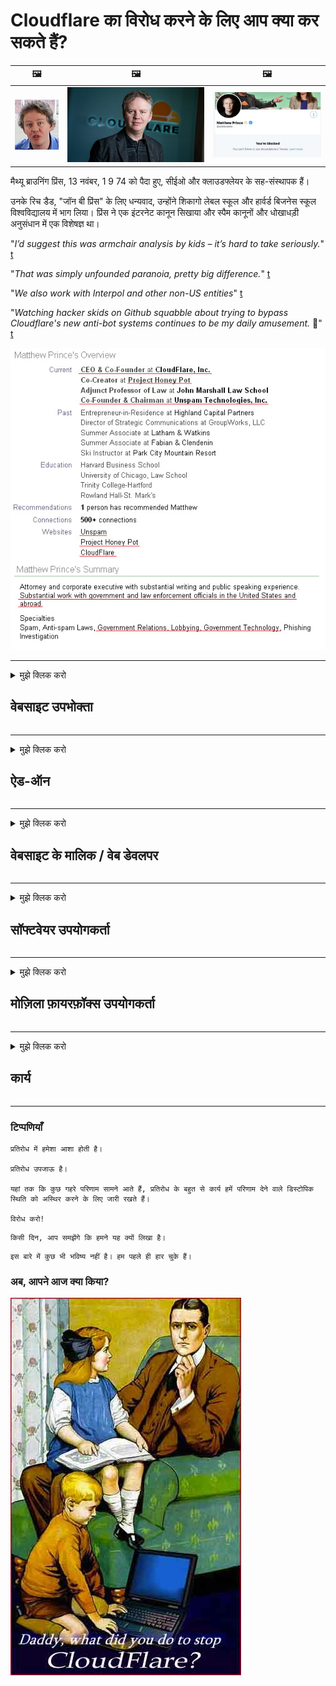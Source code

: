 # Cloudflare का विरोध करने के लिए आप क्या कर सकते हैं?

| 🖼 | 🖼 | 🖼 |
| --- | --- | --- |
| ![](../image/matthew_prince_teen.jpg) | ![](../image/matthew_prince.jpg) | ![](../image/blockedbymatthewprince.jpg) |


मैथ्यू ब्राउनिंग प्रिंस, 13 नवंबर, 1 9 74 को पैदा हुए, सीईओ और क्लाउडफ्लेयर के सह-संस्थापक हैं।

उनके रिच डैड, "जॉन बी प्रिंस" के लिए धन्यवाद, उन्होंने शिकागो लेबल स्कूल और हार्वर्ड बिजनेस स्कूल विश्वविद्यालय में भाग लिया।
प्रिंस ने एक इंटरनेट कानून सिखाया और स्पैम कानूनों और धोखाधड़ी अनुसंधान में एक विशेषज्ञ था। 


"*I’d suggest this was armchair analysis by kids – it’s hard to take seriously.*" [t](https://www.theguardian.com/technology/2015/nov/19/cloudflare-accused-by-anonymous-helping-isis)

"*That was simply unfounded paranoia, pretty big difference.*"  [t](https://twitter.com/xxdesmus/status/992757936123359233)

"*We also work with Interpol and other non-US entities*" [t](https://twitter.com/eastdakota/status/1203028504184360960)

"*Watching hacker skids on Github squabble about trying to bypass Cloudflare's new anti-bot systems continues to be my daily amusement.* 🍿" [t](https://twitter.com/eastdakota/status/1273277839102656515)


![](../image/whoismp.jpg)

---


<details>
<summary>मुझे क्लिक करो

## वेबसाइट उपभोक्ता
</summary>


- यदि आपको पसंद आने वाली वेबसाइट Cloudflare का उपयोग कर रही है, तो उन्हें बताएं कि Cloudflare का उपयोग न करें।
  - सोशल मीडिया जैसे फेसबुक, रेडिट, ट्विटर या मैस्टोडन पर कोई फर्क नहीं पड़ता। [अधिनियम हैशटैग की तुलना में जोर से हैं।](https://twitter.com/phyzonloop/status/1274132092490862594)
  - यदि आप स्वयं को उपयोगी बनाना चाहते हैं तो वेबसाइट के मालिक से संपर्क करने का प्रयास करें।

[Cloudflare ने कहा](https://github.com/Eloston/ungoogled-chromium/issues/783):
```
हम अनुशंसा करते हैं कि आप उन विशिष्ट सेवाओं या साइटों के लिए व्यवस्थापकों तक पहुँचें जिन्हें आप अपने अनुभव के साथ जारी करते हैं और साझा करते हैं।
```

[यदि आप इसके लिए नहीं पूछते हैं, तो वेबसाइट के मालिक को यह समस्या कभी नहीं पता होती है।](../PEOPLE.md)

![](../image/liberapay.jpg)

[सफल उदाहरण](https://counterpartytalk.org/t/turn-off-cloudflare-on-counterparty-co-plz/164/5).<br>
आपको कोई समस्या है? [अब अपनी आवाज उठाएं।](https://github.com/maraoz/maraoz.github.io/issues/1) नीचे उदाहरण है।

```
आप सिर्फ कॉर्पोरेट सेंसरशिप और सामूहिक निगरानी में मदद कर रहे हैं।
http://crimeflare.eu.org
```

```
आपका वेब पेज Cloud -lare के गोपनीयता-दुरुपयोग वाली निजी दीवारों वाले बगीचे में है।
http://crimeflare.eu.org
```

- वेबसाइट की गोपनीयता नीति को पढ़ने के लिए कुछ समय लें।
  - यदि वेबसाइट Cloudflare के पीछे है या वेबसाइट Cloudflare से जुड़ी सेवाओं का उपयोग कर रही है।

यह स्पष्ट करना चाहिए कि "Cloudflare" क्या है, और Cloudflare के साथ अपने डेटा को साझा करने की अनुमति मांगें। ऐसा करने में विफलता के परिणामस्वरूप विश्वास का उल्लंघन होगा और प्रश्न में वेबसाइट से बचा जाना चाहिए।

[एक स्वीकार्य गोपनीयता नीति उदाहरण यहाँ है](https://archive.is/bDlTz) ("Subprocessors" > "Entity Name")

```
मैंने आपकी गोपनीयता नीति पढ़ ली है और मुझे Cloudflare शब्द नहीं मिल रहा है।
यदि आप मेरे डेटा को क्लाउडफ़ेयर को जारी रखना चाहते हैं तो मैं आपके साथ डेटा साझा करने से इनकार करता हूं।
http://crimeflare.eu.org
```

यह गोपनीयता नीति का एक उदाहरण है जिसमें क्लाउडफ्लेयर शब्द नहीं है।
[Liberland Jobs](https://archive.is/daKIr) [privacy policy](https://docsend.com/view/feiwyte):

![](../image/cfwontobey.jpg)

Cloudflare की अपनी गोपनीयता नीति है।
[Cloudflare लोगों को करना पसंद करता है।](https://www.reddit.com/r/GamerGhazi/comments/2s64fe/be_wary_reporting_to_cloudflare/)

यहां वेबसाइट के साइनअप फॉर्म के लिए एक अच्छा उदाहरण है।
AFAIK, जीरो वेबसाइट ऐसा करती है। क्या आप उन पर भरोसा करेंगे?

```
"साइन अप XYZ" पर क्लिक करके, आप हमारी सेवा की शर्तों और गोपनीयता कथन से सहमत होते हैं।
आप Cloudflare के साथ अपने डेटा को साझा करने के लिए भी सहमत हैं और Cloudflare के गोपनीयता कथन से भी सहमत हैं।
यदि Cloudflare आपकी जानकारी को लीक कर देता है या आपको हमारे सर्वर से कनेक्ट नहीं होने देगा, तो यह हमारी गलती नहीं है। [*]

[ साइन अप करें ] [ मैं असहमत हूं ]
```
[*] [PEOPLE.md](../PEOPLE.md)


- उनकी सेवा का उपयोग न करने का प्रयास करें। याद रखें कि आप Cloudflare द्वारा देखे जा रहे हैं।
  - ["I'm in your TLS, sniffin' your passworz"](../image/iminurtls.jpg)

- अन्य वेबसाइट के लिए खोजें। इंटरनेट पर विकल्प और अवसर हैं!

- अपने दोस्तों को दैनिक आधार पर टॉर का उपयोग करने के लिए मनाएं।
  - गुमनामी खुले इंटरनेट का मानक होना चाहिए!
  - [ध्यान दें कि टोर परियोजना इस परियोजना को नापसंद करती है।](../HISTORY.md)

</details>

------

<details>
<summary>मुझे क्लिक करो

## ऐड-ऑन
</summary>

- यदि आपका ब्राउज़र फ़ायरफ़ॉक्स, Tor Browser या Ungoogled Chromium है, तो नीचे दिए गए ऐड-ऑन में से किसी एक का उपयोग करें।
  - यदि आप पहले इसके बारे में अन्य नए ऐड-ऑन पूछना चाहते हैं।


| नाम | डेवलपर | सहयोग | ब्लॉक कर सकते हैं | सूचित कर सकते हैं | Chrome |
| -------- | -------- | -------- | -------- | -------- | -------- |
| [Bloku Cloudflaron MITM-Atakon](../subfiles/addon/bcma.md) | #Addon | [ ? ](http://crimeflare.eu.org/) | **हाँ**     | **हाँ**     |  **हाँ** |
| [Ĉu ligoj estas vundeblaj al MITM-atako?](../subfiles/addon/ismm.md) | #Addon | [ ? ](http://crimeflare.eu.org/) | नहीं न     | **हाँ**     |  **हाँ** |
| [Ĉu ĉi tiuj ligoj blokos Tor-uzanton?](../subfiles/addon/isat.md) | #Addon | [ ? ](http://crimeflare.eu.org/) | नहीं न     | **हाँ**     |  **हाँ** |
| [Block Cloudflare MITM Attack](https://trac.torproject.org/projects/tor/attachment/ticket/24351/block_cloudflare_mitm_attack-1.0.14.1-an%2Bfx.xpi)<br>[**DELETED BY TOR PROJECT**](../HISTORY.md) | nullius | [ ? ](../tool/block_cloudflare_mitm_fx), [Link](http://crimeflare.eu.org/) | **हाँ**     | **हाँ**     |  नहीं न |
| [TPRB](http://sw.nnpaefp7pkadbxxkhz2agtbv2a4g5sgo2fbmv3i7czaua354334uqqad.onion/) | Sw | [ ? ](http://sw.nnpaefp7pkadbxxkhz2agtbv2a4g5sgo2fbmv3i7czaua354334uqqad.onion/) | **हाँ**     | **हाँ**     |  नहीं न |
| [Detect Cloudflare](https://addons.mozilla.org/en-US/firefox/addon/detect-cloudflare/) | Frank Otto | [ ? ](https://github.com/traktofon/cf-detect) | नहीं न     | **हाँ**     |  नहीं न |
| [True Sight](https://addons.mozilla.org/en-US/firefox/addon/detect-cloudflare-plus/) | claustromaniac | [ ? ](https://github.com/claustromaniac/detect-cloudflare-plus) | नहीं न     | **हाँ**     |  नहीं न |
| [Which Cloudflare datacenter am I visiting?](https://addons.mozilla.org/en-US/firefox/addon/cf-pop/) | 依云 | [ ? ](https://github.com/lilydjwg/cf-pop) | नहीं न     | **हाँ**     |  नहीं न |
| [My Privacy DNS - Link Details](https://mypdns.org/infrastructure/mypdns-reporter/-/blob/master/client/addon.md#mypdns-link-details) | My Privacy DNS | [ ? ](https://mypdns.org/MypDNS/support/-/issues) | Ingen     | **Ja**     |  Ingen |


- "Decentraleyes" "CDNJS (Cloudflare)" से कनेक्शन रोक सकता है।
  - यह नेटवर्क तक पहुंचने के बहुत सारे अनुरोधों को रोकता है, और साइटों को टूटने से बचाने के लिए स्थानीय फ़ाइलों का कार्य करता है।
  - डेवलपर ने जवाब दिया: "[very concerning indeed](https://github.com/Synzvato/decentraleyes/issues/236#issuecomment-352049501)", "[widespread usage severely centralizes the web](https://github.com/Synzvato/decentraleyes/issues/251#issuecomment-366752049)"

- [आप अपने प्रमाणपत्र प्राधिकरण (CA) से Cloudflare प्रमाणपत्र को हटा या अविश्वास भी कर सकते हैं।](https://www.ssl.com/how-to/remove-root-certificate-firefox/)

</details>

------

<details>
<summary>मुझे क्लिक करो

## वेबसाइट के मालिक / वेब डेवलपर
</summary>


![](../image/word_cloudflarefree.jpg)

- Cloudflare solution, Period का प्रयोग न करें।
  - आप इससे बेहतर कर सकते हैं, है ना? [क्लाउडफ़ेयर सब्सक्रिप्शन, प्लान, डोमेन या अकाउंट को हटाने का तरीका यहां बताया गया है।](https://support.cloudflare.com/hc/en-us/articles/200167776-Removing-subscriptions-plans-domains-or-accounts)

| 🖼 | 🖼 |
| --- | --- |
| ![](../image/htmlalertcloudflare.jpg) | ![](../image/htmlalertcloudflare2.jpg) |

- अधिक ग्राहक चाहते हैं? आपको पता है कि क्या करना है। संकेत "ऊपर की रेखा" है।
  - [नमस्कार, आपने लिखा "हम आपकी निजता को गंभीरता से लेते हैं"](https://it.slashdot.org/story/19/02/19/0033255/stop-saying-we-take-your-privacy-and-security-seriously) आप टो या वीपीएन को क्यों रोक रहे हैं? और आप अस्थायी ईमेल क्यों रोक रहे हैं?

![](../image/anonexist.jpg)

- Cloudflare का उपयोग करने से आउटेज की संभावना बढ़ जाएगी। यदि आपका सर्वर डाउन है या क्लाउडफ्लेयर डाउन है तो आगंतुक आपकी वेबसाइट तक नहीं पहुंच सकते हैं।
  - [क्या आपने वास्तव में सोचा था कि क्लाउडफेयर कभी नीचे नहीं जाएगा?](https://www.ibtimes.com/cloudflare-down-not-working-sites-producing-504-gateway-timeout-errors-2618008) [Another](https://twitter.com/Jedduff/status/1097875615997399040) [sample](https://twitter.com/search?f=tweets&vertical=default&q=Cloudflare%20is%20having%20problems). [Need more](../PEOPLE.md)?

![](../image/cloudflareinternalerror.jpg)

- अपने "API सेवा", "सॉफ़्टवेयर अपडेट सर्वर" या "RSS फ़ीड" को प्रॉक्सी करने के लिए Cloudflare का उपयोग करना आपके ग्राहक को नुकसान पहुंचाएगा। एक ग्राहक ने आपको कॉल किया और कहा "मैं अब आपके एपीआई का उपयोग नहीं कर सकता", और आपको पता नहीं है कि क्या चल रहा है। Cloudflare आपके ग्राहक को चुपचाप ब्लॉक कर सकता है। क्या आपको लगता है कि यह ठीक है?
  - कई RSS रीडर क्लाइंट और RSS रीडर ऑनलाइन सेवा हैं। यदि आप लोगों को सदस्यता लेने की अनुमति नहीं दे रहे हैं तो आप RSS फ़ीड क्यों प्रकाशित कर रहे हैं?

![](../image/rssfeedovercf.jpg)

- क्या आपको HTTPS सर्टिफिकेट चाहिए? "लेट्स एनक्रिप्ट" का उपयोग करें या बस इसे सीए कंपनी से खरीदें।

- क्या आपको DNS सर्वर की आवश्यकता है? अपना स्वयं का सर्वर सेट नहीं कर सकते? उनके बारे में कैसे?: [Hurricane Electric Free DNS](https://dns.he.net/), [Dyn.com](https://dyn.com/dns/), [1984 Hosting](https://www.1984hosting.com/), [Afraid.Org (यदि आप TOR का उपयोग करते हैं तो अपने खाते को हटा दें)](https://freedns.afraid.org/)
  - [Alternativoj al DNS](../subfiles/alternative/domaindns.md)

- होस्टिंग सेवा के लिए खोज रहे हैं? केवल मुफ्त? उनके बारे में कैसे?: [Onion Service](http://vww6ybal4bd7szmgncyruucpgfkqahzddi37ktceo3ah7ngmcopnpyyd.onion/en/security/network-security/tor/onionservices-best-practices), [Free Web Hosting Area](https://freewha.com/), [Autistici/Inventati Web Site Hosting](https://www.autinv5q6en4gpf4.onion/services/website), [Github Pages](https://pages.github.com/), [Surge](https://surge.sh/)
  - [Cloudflare के लिए विकल्प](../subfiles/alternative/cloudflare.md)

- क्या आप "cloudflare-ipfs.com" का उपयोग कर रहे हैं? [क्या आप जानते हैं कि Cloudflare IPFS खराब है?](../PEOPLE.md)

- अपने सर्वर पर OWASP और Fail2Ban जैसे वेब एप्लिकेशन फ़ायरवॉल स्थापित करें और इसे ठीक से कॉन्फ़िगर करें।
  - तोर को रोकना कोई हल नहीं है। केवल छोटे बुरे उपयोगकर्ताओं के लिए सभी को दंडित न करें।

- अपनी वेबसाइट तक पहुँचने से "Cloudflare Warp" उपयोगकर्ताओं को रीडायरेक्ट या ब्लॉक करें। और यदि आप कर सकते हैं तो एक कारण प्रदान करें।

> आईपी ​​सूची: "[Cloudflare की वर्तमान IP श्रेणियाँ हैं](cloudflare_inc/)"

> A: बस उन्हें ब्लॉक करें

```
server {
...
deny 173.245.48.0/20;
deny 103.21.244.0/22;
deny 103.22.200.0/22;
deny 103.31.4.0/22;
deny 141.101.64.0/18;
deny 108.162.192.0/18;
deny 190.93.240.0/20;
deny 188.114.96.0/20;
deny 197.234.240.0/22;
deny 198.41.128.0/17;
deny 162.158.0.0/15;
deny 104.16.0.0/12;
deny 172.64.0.0/13;
deny 131.0.72.0/22;
deny 2400:cb00::/32;
deny 2606:4700::/32;
deny 2803:f800::/32;
deny 2405:b500::/32;
deny 2405:8100::/32;
deny 2a06:98c0::/29;
deny 2c0f:f248::/32;
...
}
```

> B: चेतावनी पृष्ठ पर पुनर्निर्देशित करें

```
http {
...
geo $iscf {
default 0;
173.245.48.0/20 1;
103.21.244.0/22 1;
103.22.200.0/22 1;
103.31.4.0/22 1;
141.101.64.0/18 1;
108.162.192.0/18 1;
190.93.240.0/20 1;
188.114.96.0/20 1;
197.234.240.0/22 1;
198.41.128.0/17 1;
162.158.0.0/15 1;
104.16.0.0/12 1;
172.64.0.0/13 1;
131.0.72.0/22 1;
2400:cb00::/32 1;
2606:4700::/32 1;
2803:f800::/32 1;
2405:b500::/32 1;
2405:8100::/32 1;
2a06:98c0::/29 1;
2c0f:f248::/32 1;
}
...
}

server {
...
if ($iscf) {rewrite ^ https://example.com/cfwsorry.php;}
...
}

<?php
header('HTTP/1.1 406 Not Acceptable');
echo <<<CLOUDFLARED
Thank you for visiting ourwebsite.com!<br />
We are sorry, but we can't serve you because your connection is being intercepted by Cloudflare.<br />
Please read http://crimeflare.eu.org for more information.<br />
CLOUDFLARED;
die();
```

- यदि आप स्वतंत्रता में विश्वास करते हैं और अनाम उपयोगकर्ताओं का स्वागत करते हैं तो Tor Onion Service या I2P insite सेट करें।

- अन्य Clearnet / Tor दोहरी वेबसाइट ऑपरेटरों से सलाह के लिए पूछें और अनाम दोस्त बनाएं!

</details>

------

<details>
<summary>मुझे क्लिक करो

## सॉफ्टवेयर उपयोगकर्ता
</summary>


- Discord CloudFlare का उपयोग कर रहा है। विकल्प? हम अनुशंसा करते हैं [**Briar** (Android)](https://f-droid.org/en/packages/org.briarproject.briar.android/), [Ricochet (PC)](https://ricochet.im/), [Tox + Tor (Android/PC)](https://tox.chat/download.html)
  - Briar में Tor daemon शामिल है ताकि आपको Orbot इंस्टॉल न करना पड़े।
  - Qwtch Developers, Open Privacy, बिना किसी सूचना के अपनी git सर्विस से स्टॉप_क्लाउडफेलर प्रोजेक्ट को डिलीट कर दिया।

- यदि आप डेबियन जीएनयू / लिनक्स, या किसी भी व्युत्पन्न का उपयोग करते हैं, तो सदस्यता लें: [bug #831835](https://bugs.debian.org/cgi-bin/bugreport.cgi?bug=831835). और यदि आप कर सकते हैं, तो पैच को सत्यापित करने में मदद करें, और अनुचर को सही निष्कर्ष पर आने में मदद करें कि क्या इसे स्वीकार किया जाना चाहिए।

- हमेशा इन ब्राउज़रों की सिफारिश करें।

| नाम | डेवलपर | सहयोग | टिप्पणी |
| -------- | -------- | -------- | -------- |
| [Ungoogled-Chromium](https://ungoogled-software.github.io/ungoogled-chromium-binaries/) | Eloston | [ ? ](https://github.com/Eloston/ungoogled-chromium) | PC (Win, Mac, Linux)  _!Tor_ |
| [Bromite](https://www.bromite.org/fdroid) | Bromite | [ ? ](https://github.com/bromite/bromite/issues) | Android  _!Tor_ |
| [Tor Browser](https://www.torproject.org/download/) | Tor Project | [ ? ](https://support.torproject.org/) | PC (Win, Mac, Linux)  _Tor_|
| [Tor Browser Android](https://www.torproject.org/download/) | Tor Project | [ ? ](https://support.torproject.org/) | Android  _Tor_|
| [Onion Browser](https://itunes.apple.com/us/app/onion-browser/id519296448?mt=8) | Mike Tigas | [ ? ](https://github.com/OnionBrowser/OnionBrowser/issues) | Apple iOS  _Tor_|
| [GNU/Icecat](https://www.gnu.org/software/gnuzilla/) | GNU | [ ? ](https://www.gnu.org/software/gnuzilla/) | PC (Linux) |
| [IceCatMobile](https://f-droid.org/en/packages/org.gnu.icecat/) | GNU | [ ? ](https://lists.gnu.org/mailman/listinfo/bug-gnuzilla) | Android |
| [Iridium Browser](https://iridiumbrowser.de/about/) | Iridium | [ ? ](https://github.com/iridium-browser/iridium-browser/) | PC (Win, Mac, Linux, OpenBSD) |


अन्य सॉफ्टवेयर की गोपनीयता अपूर्ण है। इसका मतलब यह नहीं है कि टोर ब्राउज़र "परफेक्ट" है।
इंटरनेट और तकनीक पर न तो 100% सुरक्षित है और न ही 100% निजी।

- Tor का उपयोग नहीं करना चाहते हैं? आप टॉर डेमन के साथ किसी भी ब्राउज़र का उपयोग कर सकते हैं।
  - [ध्यान दें कि टोर परियोजना को यह पसंद नहीं है।](https://support.torproject.org/tbb/tbb-9/) यदि आप ऐसा करने में सक्षम हैं तो Tor Browser का उपयोग करें।
- [टोर के साथ क्रोमियम का उपयोग कैसे करें](../subfiles/chromium_tor.md)


आइए अन्य सॉफ़्टवेयर की गोपनीयता के बारे में बात करते हैं।

- [यदि आपको वास्तव में फ़ायरफ़ॉक्स का उपयोग करने की आवश्यकता है, तो "फ़ायरफ़ॉक्स ईएसआर" चुनें।](https://www.mozilla.org/en-US/firefox/organizations/)
  - [फ़ायरफ़ॉक्स - स्पायवेयर वॉचडॉग](https://spyware.neocities.org/articles/firefox.html)
  - [फ़ायरफ़ॉक्स मुक्त भाषण को अस्वीकार करता है, मुफ्त भाषण को प्रतिबंधित करता है](https://web.archive.org/web/20200423010026/https://reclaimthenet.org/firefox-rejects-free-speech-bans-free-speech-commenting-plugin-dissenter-from-its-extensions-gallery/)
  - ["100+ डाउनवोट। ऐसा लगता है कि किसी सॉफ्टवेयर कंपनी को स्टिक करने के लिए कहना ... सॉफ्टवेयर इन दिनों बहुत ज्यादा है।"](https://old.reddit.com/r/firefox/comments/gutdiw/weve_got_work_to_do_the_mozilla_blog/fslbbb6/)
  - [उह, फ़ायरफ़ॉक्स मुझे अपने यूआरएल बार में प्रायोजित लिंक क्यों दिखा रहा है?](https://www.reddit.com/r/firefox/comments/jybx2w/uh_why_is_firefox_showing_me_sponsored_links_in/)
  - [मोज़िला - डेविल इंकारनेट](https://digdeeper.neocities.org/ghost/mozilla.html)

- [याद रखें, मोज़िला क्लाउडफ़ेयर सेवा का उपयोग कर रहा है।](https://www.robtex.com/dns-lookup/www.mozilla.org) [वे अपने उत्पाद पर Cloudflare की DNS सेवा का भी उपयोग कर रहे हैं।](https://www.theregister.co.uk/2018/03/21/mozilla_testing_dns_encryption/)

- [मोज़िला ने आधिकारिक रूप से इस टिकट को अस्वीकार कर दिया।](https://bugzilla.mozilla.org/show_bug.cgi?id=1426618)

- [फ़ायरफ़ॉक्स फोकस एक मजाक है।](https://github.com/mozilla-mobile/focus-android/issues/1743) [उन्होंने टेलीमेट्री को बंद करने का वादा किया था लेकिन उन्होंने इसे बदल दिया।](https://github.com/mozilla-mobile/focus-android/issues/4210)

- [PaleMoon / बेसिलिस्क डेवलपर Cloudflare को प्यार करता है।](https://github.com/mozilla-mobile/focus-android/issues/1743#issuecomment-345993097)
  - [पेल मून के आर्काइव सर्वर ने हैक किया और 18 महीनों के लिए मैलवेयर फैलाया](https://www.reddit.com/r/privacytoolsIO/comments/cc808y/pale_moons_archive_server_hacked_and_spread/)
  - वह टोर यूजर्स से नफरत भी करता है - "[इसे तोर के प्रति शत्रुतापूर्ण होने दो। मुझे लगता है कि अधिकांश साइटों को टॉर की ओर शत्रुतापूर्ण होना चाहिए जो इसके अत्यधिक उच्च दुरुपयोग कारक को देखते हैं।](https://github.com/yacy/yacy_search_server/issues/314#issuecomment-565932097)"

- [वॉटरस्क्रीन में गंभीर "फोन होम" समस्या है](https://spyware.neocities.org/articles/waterfox.html)

- [Google Chrome एक स्पाइवेयर है।](https://www.gnu.org/proprietary/malware-google.en.html)
  - [Google आपकी गतिविधि को प्रोफ़ाइल करता है।](https://spyware.neocities.org/articles/chrome.html)

- [SRWare आयरन बहुत सारे फोन को घरेलू कनेक्शन बनाता है।](https://spyware.neocities.org/articles/iron.html) यह Google डोमेन से भी जुड़ता है।

- [बहादुर ब्राउज़र फेसबुक / ट्विटर ट्रैकर।](https://www.bleepingcomputer.com/news/security/facebook-twitter-trackers-whitelisted-by-brave-browser/)
  - [यहाँ अधिक समस्या है।](https://spyware.neocities.org/articles/brave.html)
  - [बायनेन्स सहबद्ध आईडी](https://twitter.com/cryptonator1337/status/1269594587716374528)

- [माइक्रोसॉफ्ट एज फेसबुक को उपयोगकर्ताओं के बैक के पीछे फ्लैश कोड चलाने की सुविधा देता है।](https://www.zdnet.com/article/microsoft-edge-lets-facebook-run-flash-code-behind-users-backs/)

- [Vivaldi आपकी निजता का सम्मान नहीं करता है।](https://spyware.neocities.org/articles/vivaldi.html)

- [ओपेरा स्पाइवेयर स्तर: अत्यधिक उच्च](https://spyware.neocities.org/articles/opera.html)

- Apple iOS: [आपको मुख्य रूप से मैलवेयर होने के कारण iOS का उपयोग बिल्कुल नहीं करना चाहिए।](https://www.gnu.org/proprietary/malware-apple.html)

इसलिए हम केवल तालिका के ऊपर सलाह देते हैं। और कुछ नहीं।

</details>

------

<details>
<summary>मुझे क्लिक करो

## मोज़िला फ़ायरफ़ॉक्स उपयोगकर्ता
</summary>


- "फ़ायरफ़ॉक्स नाइटली" ऑप्ट-आउट विधि के बिना मोज़िला सर्वरों को डिबग-स्तरीय जानकारी भेजेगा।
  - [मोज़िला सर्वर क्लाउडफ़ेयर हैं](https://www.digwebinterface.com/?hostnames=www.mozilla.org%0D%0Amozilla.cloudflare-dns.com&type=&ns=resolver&useresolver=8.8.4.4&nameservers=)

- मोज़िला सर्वर से कनेक्ट करने के लिए फ़ायरफ़ॉक्स को प्रतिबंधित करना संभव है।
  - [मोज़िला की नीति-टेम्पलेट मार्गदर्शिका](https://github.com/mozilla/policy-templates/blob/master/README.md)
  - ध्यान रखें कि यह चाल बाद के संस्करण में काम करना बंद कर सकती है क्योंकि मोज़िला खुद को श्वेतसूची में पसंद करता है।
  - उन्हें पूरी तरह से अवरुद्ध करने के लिए फ़ायरवॉल और डीएनएस फ़िल्टर का उपयोग करें।

"`/distribution/policies.json`"

>     "WebsiteFilter": {
> 		"Block": [
> 		"*://*.mozilla.com/*",
> 		"*://*.mozilla.net/*",
> 		"*://*.mozilla.org/*",
> 		"*://webcompat.com/*",
> 		"*://*.firefox.com/*",
> 		"*://*.thunderbird.net/*",
> 		"*://*.cloudflare.com/*"
> 		]
>     },


- ~~मोज़िला के ट्रैकर पर एक बग की रिपोर्ट करें, उन्हें क्लाउडफ़ेयर का उपयोग न करने के लिए कहें।~~ Bugzilla पर एक बग रिपोर्ट थी। कई लोगों ने अपनी चिंता पोस्ट की थी, हालांकि बग को 2018 में व्यवस्थापक द्वारा छिपा दिया गया था।

- आप DoH को फ़ायरफ़ॉक्स में अक्षम कर सकते हैं।
  - [फ़ायरफ़ॉक्स के डिफ़ॉल्ट डीएनएस प्रदाता को बदलें](../subfiles/change-firefox-dns.md)

![](../image/firefoxdns.jpg)

- [यदि आप गैर-आईएसपी DNS का उपयोग करना चाहते हैं, तो OpenNIC Tier2 DNS सेवा या किसी भी गैर-क्लाउडफ़ेयर DNS सेवाओं का उपयोग करने पर विचार करें।](https://wiki.opennic.org/start)
![](../image/opennic.jpg)
  - DNS के साथ Cloudflare को ब्लॉक करें। [Crimeflare DNS](../subfiles/service/publicdns.md)

- आप टॉर को DNS रिज़ॉल्वर के रूप में उपयोग कर सकते हैं। [यदि आप टो विशेषज्ञ नहीं हैं, तो यहां सवाल पूछें।](https://tor.stackexchange.com/)

> **कैसे?**
> 1. टोर डाउनलोड करें और इसे अपने कंप्यूटर पर स्थापित करें।
> 2. इस लाइन को "torrc" फाइल में जोड़ें।
> DNSPort 127.0.0.1:53
> 3. टॉर को फिर से शुरू करें।
> 4. अपने कंप्यूटर के DNS सर्वर को "127.0.0.1" पर सेट करें।

</details>

------

<details>
<summary>मुझे क्लिक करो

## कार्य
</summary>


- क्लाउडफ्लेयर के खतरों के बारे में दूसरों को बताएं।

- [इस भंडार को बेहतर बनाने में मदद करें।](http://crimeflare.eu.org)
  - दोनों सूचियों, इसके खिलाफ तर्क और विवरण।

- [दस्तावेज़ और बहुत सार्वजनिक करें जहाँ चीजें Cloudflare (और इसी तरह की कंपनियों) के साथ गलत हो जाती हैं, जब आप ऐसा करते हैं तो इस भंडार का उल्लेख करना सुनिश्चित करते हैं](http://crimeflare.eu.org) :)

- डिफ़ॉल्ट रूप से टोर का उपयोग करने वाले अधिक लोग प्राप्त करें ताकि वे दुनिया के विभिन्न हिस्सों के परिप्रेक्ष्य से वेब का अनुभव कर सकें।

- सोशल मीडिया और मीटस्पेस में समूह शुरू करें, जो दुनिया को क्लाउडफेयर से मुक्त करने के लिए समर्पित है।

- जहां उपयुक्त हो, इस रिपॉजिटरी पर इन समूहों से लिंक करें - यह समूहों के रूप में एक साथ काम करने के समन्वय के लिए एक जगह हो सकती है।

- [एक कॉप शुरू करें जो क्लाउडफ़ेयर को एक सार्थक गैर कॉर्पोरेट विकल्प प्रदान कर सके।](../subfiles/alternative/cloudflare.md)

- हमें कम से कम Cloudflare के खिलाफ कई स्तरित रक्षा प्रदान करने में मदद करने के लिए किसी भी विकल्प के बारे में बताएं।

- यदि आप क्लाउडफ़ेयर ग्राहक हैं, तो अपनी गोपनीयता सेटिंग सेट करें, और उनका उल्लंघन करने के लिए प्रतीक्षा करें।
  - [फिर उन्हें एंटी-स्पैम / प्राइवेसी उल्लंघन के आरोपों के तहत लाएं।](https://twitter.com/thexpaw/status/1108424723233419264)

- यदि आप संयुक्त राज्य अमेरिका में हैं और विचाराधीन वेबसाइट एक बैंक या एक एकाउंटेंट है, तो ग्राम-लीच-ब्लेली अधिनियम, या अमेरिकियों के साथ कानूनी दबाव लाने की कोशिश करें और डिसएबिलिटी अधिनियम के साथ रिपोर्ट करें और हमें रिपोर्ट करें कि आप कितने दूर हैं ।

- यदि वेबसाइट एक सरकारी साइट है, तो अमेरिकी संविधान के 1 संशोधन के तहत कानूनी दबाव लाने का प्रयास करें।

- यदि आप ईयू नागरिक हैं, तो जनरल डेटा प्रोटेक्शन रेगुलेशन के तहत अपनी व्यक्तिगत जानकारी भेजने के लिए वेबसाइट से संपर्क करें। यदि वे आपको अपनी जानकारी देने से इनकार करते हैं, तो यह कानून का उल्लंघन है।

- उन कंपनियों के लिए जो अपनी वेबसाइट पर सेवा प्रदान करने का दावा करती हैं, उन्हें उपभोक्ता संरक्षण संगठनों और बीबीबी को "झूठे विज्ञापन" के रूप में रिपोर्ट करने का प्रयास करती हैं। Cloudflare वेबसाइट Cloudflare सर्वर द्वारा दी जाती हैं।

- [आईटीयू ने यूएस के संदर्भ में सुझाव दिया कि क्लाउडफ्लेयर को बहुत बड़ी शुरुआत मिल रही है कि एंटीट्रस्ट कानून को उन पर लाया जा सकता है।](https://www.itu.int/en/ITU-T/Workshops-and-Seminars/20181218/Documents/Geoff_Huston_Presentation.pdf)

- यह अनुमान योग्य है कि GNU GPL संस्करण 4 में ऐसी सेवा के पीछे स्रोत कोड को संग्रहीत करने के लिए एक प्रावधान शामिल हो सकता है, जिसके लिए सभी GPLv4 और बाद के कार्यक्रमों की आवश्यकता होती है, जो कम से कम स्रोत कोड एक माध्यम से सुलभ होता है जो Tor उपयोगकर्ताओं के साथ भेदभाव नहीं करता है।

- [Se vi uzas Mastodon bonvolu sekvi la konton Mitigator](../subfiles/service/altlink.md).

</details>

------

### टिप्पणियाँ

```
प्रतिरोध में हमेशा आशा होती है।

प्रतिरोध उपजाऊ है।

यहां तक ​​कि कुछ गहरे परिणाम सामने आते हैं, प्रतिरोध के बहुत से कार्य हमें परिणाम देने वाले डिस्टोपिक स्थिति को अस्थिर करने के लिए जारी रखते हैं।

विरोध करो!
```

```
किसी दिन, आप समझेंगे कि हमने यह क्यों लिखा है।
```

```
इस बारे में कुछ भी भविष्य नहीं है। हम पहले ही हार चुके हैं।
```

### अब, आपने आज क्या किया?


![](../image/stopcf.jpg)
